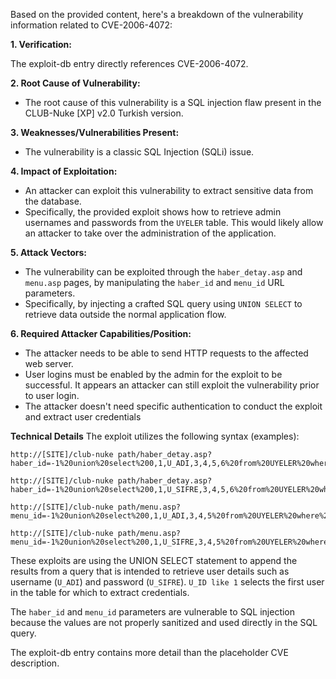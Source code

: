 Based on the provided content, here's a breakdown of the vulnerability information related to CVE-2006-4072:

**1. Verification:**

The exploit-db entry directly references CVE-2006-4072.

**2. Root Cause of Vulnerability:**
- The root cause of this vulnerability is a SQL injection flaw present in the CLUB-Nuke [XP] v2.0 Turkish version.

**3. Weaknesses/Vulnerabilities Present:**
-  The vulnerability is a classic SQL Injection (SQLi) issue.

**4. Impact of Exploitation:**
-  An attacker can exploit this vulnerability to extract sensitive data from the database.
-  Specifically, the provided exploit shows how to retrieve admin usernames and passwords from the `UYELER` table. This would likely allow an attacker to take over the administration of the application.

**5. Attack Vectors:**
- The vulnerability can be exploited through the `haber_detay.asp` and `menu.asp` pages, by manipulating the `haber_id` and `menu_id` URL parameters.
- Specifically, by injecting a crafted SQL query using `UNION SELECT` to retrieve data outside the normal application flow.

**6. Required Attacker Capabilities/Position:**
- The attacker needs to be able to send HTTP requests to the affected web server.
- User logins must be enabled by the admin for the exploit to be successful. It appears an attacker can still exploit the vulnerability prior to user login.
- The attacker doesn't need specific authentication to conduct the exploit and extract user credentials

**Technical Details**
The exploit utilizes the following syntax (examples):

```
http://[SITE]/club-nuke path/haber_detay.asp?haber_id=-1%20union%20select%200,1,U_ADI,3,4,5,6%20from%20UYELER%20where%20U_ID%20like%201

http://[SITE]/club-nuke path/haber_detay.asp?haber_id=-1%20union%20select%200,1,U_SIFRE,3,4,5,6%20from%20UYELER%20where%20U_ID%20like%201

http://[SITE]/club-nuke path/menu.asp?menu_id=-1%20union%20select%200,1,U_ADI,3,4,5%20from%20UYELER%20where%20U_ID%20like%201

http://[SITE]/club-nuke path/menu.asp?menu_id=-1%20union%20select%200,1,U_SIFRE,3,4,5%20from%20UYELER%20where%20U_ID%20like%201
```

These exploits are using the UNION SELECT statement to append the results from a query that is intended to retrieve user details such as username (`U_ADI`) and password (`U_SIFRE`). `U_ID like 1` selects the first user in the table for which to extract credentials.

The `haber_id` and `menu_id` parameters are vulnerable to SQL injection because the values are not properly sanitized and used directly in the SQL query.

The exploit-db entry contains more detail than the placeholder CVE description.